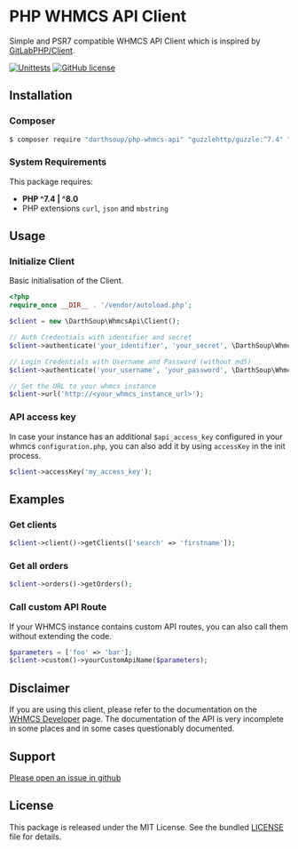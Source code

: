 # PHP WHMCS API Client

Simple and PSR7 compatible WHMCS API Client which is inspired by [GitLabPHP/Client](https://github.com/GitLabPHP/Client).

[![Unittests](https://github.com/darthsoup/php-whmcs-api/actions/workflows/phpunit.yml/badge.svg)](https://github.com/darthsoup/php-whmcs-api/actions/workflows/phpunit.yml)
[![GitHub license](https://img.shields.io/github/license/darthsoup/php-whmcs-api)](https://github.com/darthsoup/php-whmcs-api/blob/master/LICENSE.md)

## Installation

### Composer

```bash
$ composer require "darthsoup/php-whmcs-api" "guzzlehttp/guzzle:^7.4" "http-interop/http-factory-guzzle:^1.2"
```

### System Requirements

This package requires:
- **PHP ^7.4 | ^8.0**
- PHP extensions `curl`, `json` and `mbstring` 

## Usage

### Initialize Client 

Basic initialisation of the Client.

```php
<?php
require_once __DIR__ . '/vendor/autoload.php';

$client = new \DarthSoup\WhmcsApi\Client();

// Auth Credentials with identifier and secret
$client->authenticate('your_identifier', 'your_secret', \DarthSoup\WhmcsApi\Client::AUTH_API_CREDENTIALS);

// Login Credentials with Username and Password (without md5)
$client->authenticate('your_username', 'your_password', \DarthSoup\WhmcsApi\Client::AUTH_LOGIN_CREDENTIALS);

// Set the URL to your whmcs instance
$client->url('http://<your_whmcs_instance_url>');
```

### API access key

In case your instance has an additional `$api_access_key` configured in your whmcs `configuration.php`,
you can also add it by using `accessKey` in the init process.

```php
$client->accessKey('my_access_key');
```

## Examples

### Get clients

```php
$client->client()->getClients(['search' => 'firstname']);
```

### Get all orders

```php
$client->orders()->getOrders();
```

### Call custom API Route

If your WHMCS instance contains custom API routes, you can also call them without extending the code.

```php
$parameters = ['foo' => 'bar'];
$client->custom()->yourCustomApiName($parameters);
```

## Disclaimer

If you are using this client, please refer to the documentation on the [WHMCS Developer](https://developers.whmcs.com/api/api-index/) page.
The documentation of the API is very incomplete in some places and in some cases questionably documented.

## Support

[Please open an issue in github](https://github.com/darthsoup/php-whmcs-api/issues)

## License

This package is released under the MIT License. See the bundled
[LICENSE](https://github.com/darthsoup/php-whmcs-api/blob/master/LICENSE.md) file for details.
